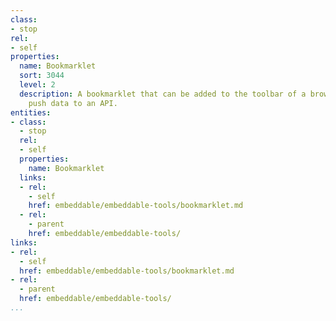```yaml
---
class:
- stop
rel:
- self
properties:
  name: Bookmarklet
  sort: 3044
  level: 2
  description: A bookmarklet that can be added to the toolbar of a browser, and quickly
    push data to an API.
entities:
- class:
  - stop
  rel:
  - self
  properties:
    name: Bookmarklet
  links:
  - rel:
    - self
    href: embeddable/embeddable-tools/bookmarklet.md
  - rel:
    - parent
    href: embeddable/embeddable-tools/
links:
- rel:
  - self
  href: embeddable/embeddable-tools/bookmarklet.md
- rel:
  - parent
  href: embeddable/embeddable-tools/
...
```

